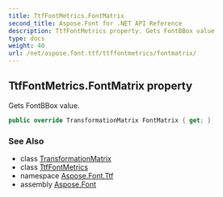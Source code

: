 ```yaml
---
title: TtfFontMetrics.FontMatrix
second_title: Aspose.Font for .NET API Reference
description: TtfFontMetrics property. Gets FontBBox value
type: docs
weight: 40
url: /net/aspose.font.ttf/ttffontmetrics/fontmatrix/
---
```

## TtfFontMetrics.FontMatrix property

Gets FontBBox value.

```csharp
public override TransformationMatrix FontMatrix { get; }
```

### See Also

* class [TransformationMatrix](../../../aspose.font/transformationmatrix/)
* class [TtfFontMetrics](../)
* namespace [Aspose.Font.Ttf](../../../aspose.font.ttf/)
* assembly [Aspose.Font](../../../)


